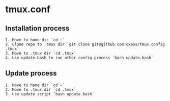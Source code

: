 # tmux.conf

## Installation process
	1. Move to home dir `cd ~`
	2. Clone repo to .tmux dir `git clone git@github.com:oxess/tmux.config .tmux`
	3. Move to .tmux dir `cd .tmux`
	4. Use update.bash to run other config process `bash update.bash`

## Update process
	1. Move to home dir `cd ~`
	2. Move to .tmux dir `cd .tmux`
	3. Use update script `bash update.bash`

